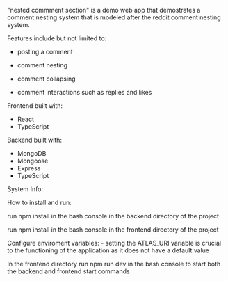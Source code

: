 "nested commment section" is a demo web app that demostrates a comment nesting system that is modeled after the reddit comment nesting system.

Features include but not limited to:

 - posting a comment 

 - comment nesting

 - comment collapsing

 - comment interactions such as replies and likes

Frontend built with:

 - React
 - TypeScript

Backend built with:

 - MongoDB
 - Mongoose
 - Express
 - TypeScript

System Info:

How to install and run:

run npm install in the bash console in the backend directory of the project

run npm install in the bash console in the frontend directory of the project

Configure enviroment variables: - setting the ATLAS_URI variable is crucial to the functioning of the application as it does not have a default value

In the frontend directory run npm run dev in the bash console to start both the backend and frontend start commands
